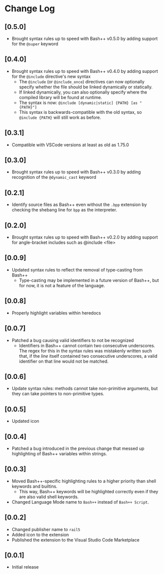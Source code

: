 # Change Log

## [0.5.0]

- Brought syntax rules up to speed with Bash++ v0.5.0 by adding support for the `@super` keyword

## [0.4.0]

- Brought syntax rules up to speed with Bash++ v0.4.0 by adding support for the `@include` directive's new syntax
  - The `@include` (or `@include_once`) directives can now optionally specify whether the file should be linked dynamically or statically.
  - If linked dynamically, you can also optionally specify where the compiled library will be found at runtime.
  - The syntax is now: `@include [dynamic|static] {PATH} [as "{PATH}"]`
  - This syntax is backwards-compatible with the old syntax, so `@include {PATH}` will still work as before.

## [0.3.1]

- Compatible with VSCode versions at least as old as 1.75.0

## [0.3.0]

- Brought syntax rules up to speed with Bash++ v0.3.0 by adding recognition of the `@dynamic_cast` keyword

## [0.2.1]

- Identify source files as Bash++ even without the `.bpp` extension by checking the shebang line for `bpp` as the interpreter.

## [0.2.0]

- Brought syntax rules up to speed with Bash++ v0.2.0 by adding support for angle-bracket includes such as @include &lt;file&gt;

## [0.0.9]

- Updated syntax rules to reflect the removal of type-casting from Bash++
  - Type-casting may be implemented in a future version of Bash++, but for now, it is not a feature of the language.

## [0.0.8]

- Properly highlight variables within heredocs

## [0.0.7]

- Patched a bug causing valid identifiers to not be recognized
  - Identifiers in Bash++ cannot contain two consecutive underscores. The regex for this in the syntax rules was mistakenly written such that, if the *line* itself contained two consecutive underscores, a valid identifier on that line would not be matched.

## [0.0.6]

- Update syntax rules: methods cannot take non-primitive arguments, but they can take pointers to non-primitive types.

## [0.0.5]

- Updated icon

## [0.0.4]

- Patched a bug introduced in the previous change that messed up highlighting of Bash++ variables within strings.

## [0.0.3]

- Moved Bash++-specific highlighting rules to a higher priority than shell keywords and builtins.
  - This way, Bash++ keywords will be highlighted correctly even if they are also valid shell keywords.
- Changed Language Mode name to `Bash++` instead of `Bash++ Script`.

## [0.0.2]

- Changed publisher name to `rail5`
- Added icon to the extension
- Published the extension to the Visual Studio Code Marketplace

## [0.0.1]

- Initial release
